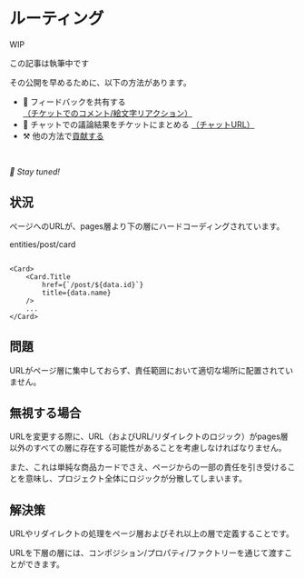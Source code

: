 # ルーティング

WIP

この記事は執筆中です

その公開を早めるために、以下の方法があります。

* 📢 フィードバックを共有する [（チケットでのコメント/絵文字リアクション）](https://github.com/feature-sliced/documentation/issues/169)
* 💬 チャットでの議論結果をチケットにまとめる [（チャットURL）](https://t.me/feature_sliced)
* ⚒️ 他の方法で[貢献する](https://github.com/feature-sliced/documentation/blob/master/CONTRIBUTING.md)

<br />

*🍰 Stay tuned!*

## 状況[​](#situation "この見出しへの直接リンク")

ページへのURLが、pages層より下の層にハードコーディングされています。

entities/post/card

```

<Card>
    <Card.Title 
        href={`/post/${data.id}`}
        title={data.name}
    />
    ...
</Card>
```

## 問題[​](#problem "この見出しへの直接リンク")

URLがページ層に集中しておらず、責任範囲において適切な場所に配置されていません。

## 無視する場合[​](#if-you-ignore-it "この見出しへの直接リンク")

URLを変更する際に、URL（およびURL/リダイレクトのロジック）がpages層以外のすべての層に存在する可能性があることを考慮しなければなりません。

また、これは単純な商品カードでさえ、ページからの一部の責任を引き受けることを意味し、プロジェクト全体にロジックが分散してしまいます。

## 解決策[​](#solution "この見出しへの直接リンク")

URLやリダイレクトの処理をページ層およびそれ以上の層で定義することです。

URLを下層の層には、コンポジション/プロパティ/ファクトリーを通じて渡すことができます。
